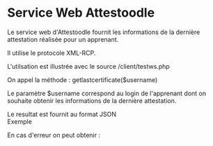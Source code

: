 # Service Web Attestoodle

Le service web d'Attestoodle fournit les informations de la dernière attestation réalisée pour un apprenant.

Il utilise le protocole XML-RCP.

L'utilsation est illustrée avec le source /client/testws.php

On appel la méthode :
    getlastcertificate($username)  
    
Le paramètre $username correspond au login de l'apprenant dont on souhaite obtenir les informations de la dernière attestation.

Le resultat est fournit au format JSON  
Exemple

En cas d'erreur on peut obtenir :

